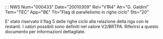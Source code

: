 :  : NWS Num="000433" Date="20010309" Rel="V1R4" Atr="G. Galdini" Tem="TEC" App="B£" Tit="Flag di parallelismo in righe ciclo" Sts="20"

E' stato riservato il flag 5 delle righe ciclo alla relazione della riga con le restanti. I valori
possibili sono definiti nel valore V2/BRTPA. Riferirsi a questo documento per informazioni dettagliate.


